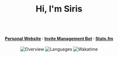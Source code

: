 <h1 align="center">Hi, I'm Siris</h1>
<br><br>
<h4 align="center">
<a href="https://siris.me">Personal Website</a>
·
<a href="https://invi-bot.xyz">Invite Management Bot</a>
·
<a href="https://stats.fm/siris01">Stats.fm</a>
</h4>
<p align="center">
  <img src="https://git-stats.siris.me/api/?username=siris01&show_icons=true&layout=compact&title_color=C9CBFF&text_color=cad3f5&icon_color=cad3f5&bg_color=181926&hide_border=true&count_private=true&include_all_commits=true&card_width=500" alt="Overview">
  <img src="https://git-stats.siris.me/api/top-langs/?layout=compact&icon_color=cad3f5&count_private=true&username=siris01&langs_count=10&bg_color=181926&hide_border=true&title_color=C9CBFF&text_color=cad3f5&show_icons=true&card_width=500" alt="Languages">
  <img src="https://git-stats.siris.me/api/wakatime/?username=siris&show_icons=true&layout=compact&title_color=C9CBFF&text_color=cad3f5&icon_color=cad3f5&bg_color=181926&hide_border=true&langs_count=10&card_width=500" alt="Wakatime">
</p>
